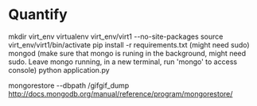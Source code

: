 # Quantify

mkdir virt_env
virtualenv virt_env/virt1 --no-site-packages
source virt_env/virt1/bin/activate
pip install -r requirements.txt (might need sudo)
mongod (make sure that mongo is runing in the background, might need sudo. Leave mongo running, in a new terminal, run 'mongo' to access console)
python application.py


mongorestore --dbpath /gifgif_dump
http://docs.mongodb.org/manual/reference/program/mongorestore/